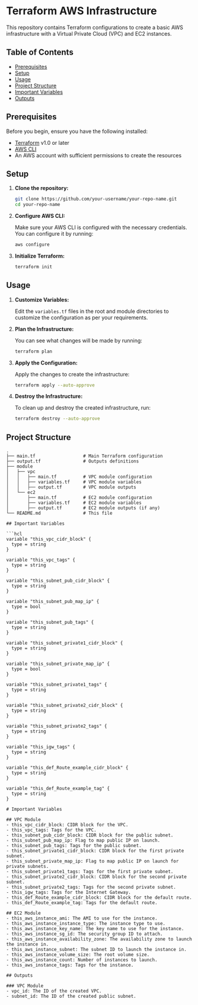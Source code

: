 # Terraform AWS Infrastructure

This repository contains Terraform configurations to create a basic AWS infrastructure with a Virtual Private Cloud (VPC) and EC2 instances.

## Table of Contents

- [Prerequisites](#prerequisites)
- [Setup](#setup)
- [Usage](#usage)
- [Project Structure](#project-structure)
- [Important Variables](#important-variables)
- [Outputs](#outputs)

## Prerequisites

Before you begin, ensure you have the following installed:

- [Terraform](https://www.terraform.io/downloads.html) v1.0 or later
- [AWS CLI](https://aws.amazon.com/cli/)
- An AWS account with sufficient permissions to create the resources

## Setup

1. **Clone the repository:**

    ```sh
    git clone https://github.com/your-username/your-repo-name.git
    cd your-repo-name
    ```

2. **Configure AWS CLI:**

    Make sure your AWS CLI is configured with the necessary credentials. You can configure it by running:

    ```sh
    aws configure
    ```

3. **Initialize Terraform:**

    ```sh
    terraform init
    ```

## Usage

1. **Customize Variables:**

    Edit the `variables.tf` files in the root and module directories to customize the configuration as per your requirements.

2. **Plan the Infrastructure:**

    You can see what changes will be made by running:

    ```sh
    terraform plan
    ```

3. **Apply the Configuration:**

    Apply the changes to create the infrastructure:

    ```sh
    terraform apply --auto-approve
    ```

4. **Destroy the Infrastructure:**

    To clean up and destroy the created infrastructure, run:

    ```sh
    terraform destroy --auto-approve
    ```

## Project Structure

```plaintext
.
├── main.tf                  # Main Terraform configuration
├── output.tf                # Outputs definitions
├── module
│   ├── vpc
│   │   ├── main.tf          # VPC module configuration
│   │   ├── variables.tf     # VPC module variables
│   │   ├── output.tf        # VPC module outputs
│   └── ec2
│       ├── main.tf          # EC2 module configuration
│       ├── variables.tf     # EC2 module variables
│       ├── output.tf        # EC2 module outputs (if any)
└── README.md                # This file

## Important Variables

```hcl
variable "this_vpc_cidr_block" {
  type = string
}

variable "this_vpc_tags" {
  type = string
}

variable "this_subnet_pub_cidr_block" {
  type = string
}

variable "this_subnet_pub_map_ip" {
  type = bool
}

variable "this_subnet_pub_tags" {
  type = string
}

variable "this_subnet_private1_cidr_block" {
  type = string
}

variable "this_subnet_private_map_ip" {
  type = bool
}

variable "this_subnet_private1_tags" {
  type = string
}

variable "this_subnet_private2_cidr_block" {
  type = string
}

variable "this_subnet_private2_tags" {
  type = string
}

variable "this_igw_tags" {
  type = string
}

variable "this_def_Route_example_cidr_block" {
  type = string
}

variable "this_def_Route_example_tag" {
  type = string
}

# Important Variables

## VPC Module
- this_vpc_cidr_block: CIDR block for the VPC.
- this_vpc_tags: Tags for the VPC.
- this_subnet_pub_cidr_block: CIDR block for the public subnet.
- this_subnet_pub_map_ip: Flag to map public IP on launch.
- this_subnet_pub_tags: Tags for the public subnet.
- this_subnet_private1_cidr_block: CIDR block for the first private subnet.
- this_subnet_private_map_ip: Flag to map public IP on launch for private subnets.
- this_subnet_private1_tags: Tags for the first private subnet.
- this_subnet_private2_cidr_block: CIDR block for the second private subnet.
- this_subnet_private2_tags: Tags for the second private subnet.
- this_igw_tags: Tags for the Internet Gateway.
- this_def_Route_example_cidr_block: CIDR block for the default route.
- this_def_Route_example_tag: Tags for the default route.

## EC2 Module
- this_aws_instance_ami: The AMI to use for the instance.
- this_aws_instance_instance_type: The instance type to use.
- this_aws_instance_key_name: The key name to use for the instance.
- this_aws_instance_sg_id: The security group ID to attach.
- this_aws_instance_availability_zone: The availability zone to launch the instance in.
- this_aws_instance_subnet: The subnet ID to launch the instance in.
- this_aws_instance_volume_size: The root volume size.
- this_aws_instance_count: Number of instances to launch.
- this_aws_instance_tags: Tags for the instance.

## Outputs

### VPC Module
- vpc_id: The ID of the created VPC.
- subnet_id: The ID of the created public subnet.
